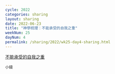 ```yaml
---
cycle: 2022
categories: sharing
layout: sharing
date: 2022-06-23
title: "神學梳理：不能承受的自我之重"
weekNum: 25
dayNum: 4
permalink: /sharing/2022/wk25-day4-sharing.html
---
```


[不能承受的自我之重](https://eccseattle.github.io/media/sharing/2022/wk025/2022-06-23-bin.m4a)

`小錢`

